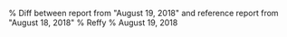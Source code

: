 % Diff between report from "August 19, 2018" and reference report from "August 18, 2018"
% Reffy
% August 19, 2018

